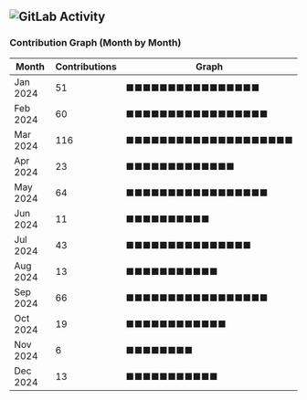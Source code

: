 ## ![GitLab Activity](https://img.shields.io/badge/GitLab-Activity-blue?logo=gitlab)
### Contribution Graph (Month by Month)

| Month      | Contributions | Graph                               |
|------------|---------------|-------------------------------------|
| Jan 2024   | 51            | ■■■■■■■■■■■■■■■■ |
| Feb 2024   | 60            | ■■■■■■■■■■■■■■■■■ |
| Mar 2024   | 116           | ■■■■■■■■■■■■■■■■■■■■ |
| Apr 2024   | 23            | ■■■■■■■■■■■■■ |
| May 2024   | 64            | ■■■■■■■■■■■■■■■■■ |
| Jun 2024   | 11            | ■■■■■■■■■■      |
| Jul 2024   | 43            | ■■■■■■■■■■■■■■■ |
| Aug 2024   | 13            | ■■■■■■■■■■■   |
| Sep 2024   | 66            | ■■■■■■■■■■■■■■■■■ |
| Oct 2024   | 19            | ■■■■■■■■■■■■ |
| Nov 2024   | 6             | ■■■■■■■■            |
| Dec 2024   | 13            | ■■■■■■■■■■■   |
